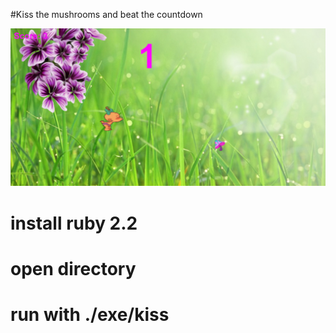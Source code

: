 #Kiss the mushrooms and beat the countdown

![action](kiss.png)

# install ruby 2.2
# open directory
# run with ./exe/kiss
